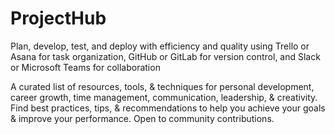 # ProjectHub

Plan, develop, test, and deploy with efficiency and quality using Trello or Asana for task organization, GitHub or GitLab for version control, and Slack or Microsoft Teams for collaboration


A curated list of resources, tools, &amp; techniques for personal development, career growth, time management, communication, leadership, &amp; creativity. Find best practices, tips, &amp; recommendations to help you achieve your goals &amp; improve your performance. Open to community contributions.
